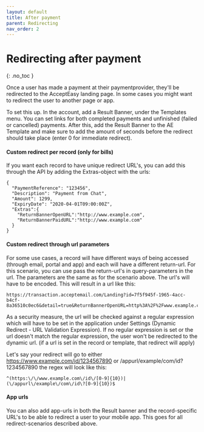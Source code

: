 ```yaml
---
layout: default
title: After payment
parent: Redirecting
nav_order: 2
---
```


# Redirecting after payment
{: .no_toc }

Once a user has made a payment at their paymentprovider, they'll be redirected to the AcceptEasy landing page. In some cases you might want to redirect the user to another page or app.

To set this up. In the account, add a Result Banner, under the Templates menu. You can set links for both completed payments and unfinished (failed or cancelled) payments. After this, add the Result Banner to the AE Template and make sure to add the amount of seconds before the redirect should take place (enter 0 for immediate redirect).

#### Custom redirect per record (only for bills)
If you want each record to have unique redirect URL's, you can add this through the API by adding the Extras-object with the urls:
```
{
  "PaymentReference": "123456",
  "Description": "Payment from Chat",
  "Amount": 1299,
  "ExpiryDate": "2020-04-01T09:00:00Z",
  "Extras":{
  	"ReturnBannerOpenURL":"http://www.example.com",
  	"ReturnBannerPaidURL":"http://www.example.com"
  }
}
```

#### Custom redirect through url parameters
For some use cases, a record will have different ways of being accessed (through email, portal and app) and each will have a different return-url. For this scenario, you can use pass the return-url's in query-parameters in the url. The parameters are the same as for the scenario above. The url's will have to be encoded. This will result in a url like this:
```
https://transaction.acceptemail.com/Landing?id=7f5f945f-1965-4acc-b4cf-8a36510c0ec6&detail=true&ReturnBannerOpenURL=http%3A%2F%2Fwww.example.com&ReturnBannerPaidURL=http%3A%2F%2Fwww.example.com
```
As a security measure, the url will be checked against a regular expression which will have to be set in the application under Settings (Dynamic Redirect - URL Validation Expression). If no regular expression is set or the url doesn't match the regular expression, the user won't be redirected to the dynamic url. (if a url is set in the record or template, that redirect will apply)

Let's say your redirect will go to either https://www.example.com/id/1234567890 or /appurl/example/com/id?1234567890 the regex will look like this:
```
^(https:\/\/www.example.com\/id\/[0-9]{10})|(\/appurl\/example\/com\/id\?[0-9]{10})$
```

#### App urls
You can also add app-urls in both the Result banner and the record-specific URL's to be able to redirect a user to your mobile app. This goes for all redirect-scenarios described above.
